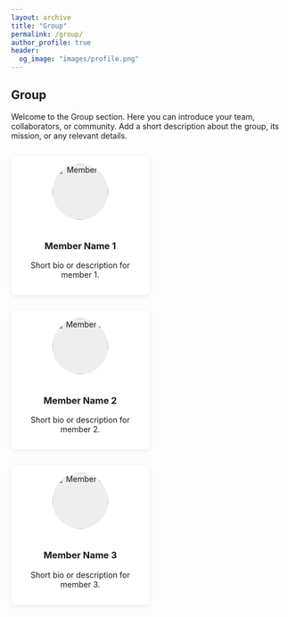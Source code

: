 ```yaml
---
layout: archive
title: "Group"
permalink: /group/
author_profile: true
header:
  og_image: "images/profile.png"
---
```


<style>
.group-members {
  display: flex;
  flex-wrap: wrap;
  gap: 2em;
  justify-content: flex-start;
  margin-top: 2em;
}
.member {
  background: #fff;
  border-radius: 8px;
  box-shadow: 0 2px 8px rgba(0,0,0,0.07);
  padding: 1em;
  max-width: 220px;
  text-align: center;
}
.group-img {
  width: 100px;
  height: 100px;
  object-fit: cover;
  border-radius: 50%;
  margin-bottom: 1em;
  background: #eee;
}
</style>

<section id="group" class="group-section">
  <div class="container">
    <h2>Group</h2>
    <p>
      Welcome to the Group section. Here you can introduce your team, collaborators, or community. Add a short description about the group, its mission, or any relevant details.
    </p>
    <div class="group-members">
      <div class="member">
        <img src="/assets/images/placeholder1.jpg" alt="Member 1" class="group-img" />
        <h3>Member Name 1</h3>
        <p>Short bio or description for member 1.</p>
      </div>
      <div class="member">
        <img src="/assets/images/placeholder2.jpg" alt="Member 2" class="group-img" />
        <h3>Member Name 2</h3>
        <p>Short bio or description for member 2.</p>
      </div>
      <div class="member">
        <img src="/assets/images/placeholder3.jpg" alt="Member 3" class="group-img" />
        <h3>Member Name 3</h3>
        <p>Short bio or description for member 3.</p>
      </div>
    </div>
  </div>
</section>